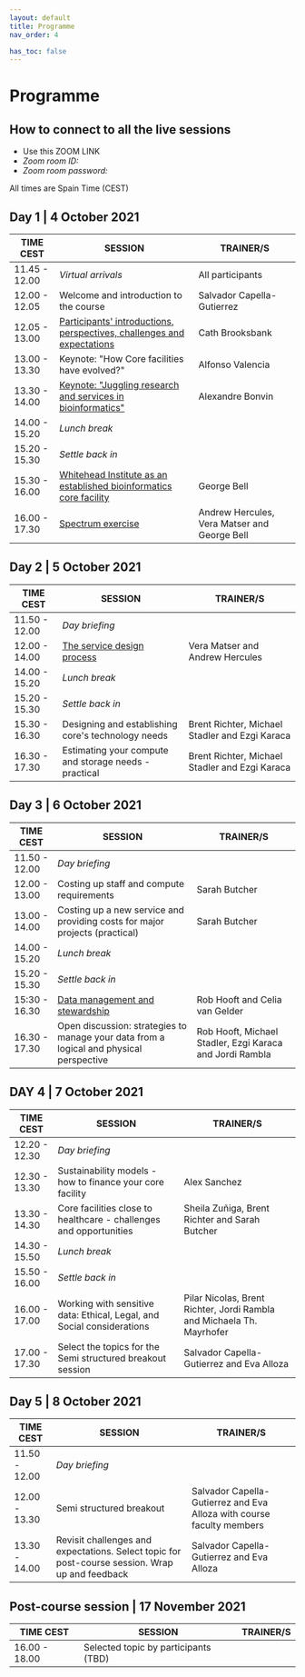 ```yaml
---
layout: default
title: Programme
nav_order: 4

has_toc: false
---
```


# Programme

## How to connect to all the live sessions
- Use this ZOOM LINK
- _Zoom room ID:_
- _Zoom room password:_

All times are Spain Time (CEST)

## Day 1 | 4 October 2021

| TIME CEST               | SESSION                                                                                         | TRAINER/S                                                             |
|---------------------|-------------------------------------------------------------------------------------------------|-----------------------------------------------------------------------|
| 11.45 - 12.00       | _Virtual arrivals_                                                                                | All participants                                                      |
| 12.00 - 12.05       | Welcome and introduction to the course                                                          | Salvador Capella-Gutierrez                                            |
| 12.05 - 13.00       | [Participants' introductions, perspectives, challenges and expectations](D1S2Challenges.md)                          | Cath Brooksbank                                                       |
| 13.00 - 13.30       | Keynote: "How Core facilities have evolved?"                                                    | Alfonso Valencia                                                      |
| 13.30 - 14.00       | [Keynote: "Juggling research and services in bioinformatics"](D1S4KNBonvin.md)                                     | Alexandre Bonvin                                                      |
| 14.00 - 15.20       | _Lunch break_                                                                                     |                                                                       |
| 15.20 - 15.30       | _Settle back in_                                                                                  |                                                                       |
| 15.30 - 16.00       | [Whitehead Institute as an established bioinformatics core facility](D1S5WhiteheadInstitute)                              | George Bell                                                           |
| 16.00 - 17.30       | [Spectrum exercise](D1S6SpectrumExercise)                                                                               | Andrew Hercules, Vera Matser and George Bell                          |


## Day 2 | 5 October 2021

| TIME CEST                 | SESSION                                                                                         | TRAINER/S                                                             |
|---------------------|-------------------------------------------------------------------------------------------------|-----------------------------------------------------------------------|
| 11.50 - 12.00       | _Day briefing_                                                                                    |                                                                       |
| 12.00 - 14.00       | [The service design process](D2S1ServiceDesign)                                                                      | Vera Matser and Andrew Hercules                                       |
| 14.00 - 15.20       | _Lunch break_                                                                                     |                                                                       |
| 15.20 - 15.30       | _Settle back in_                                                                                  |                                                                       |
| 15.30 - 16.30       | Designing and establishing core's technology needs                                              | Brent Richter, Michael Stadler and Ezgi Karaca                        |
| 16.30 - 17.30       | Estimating your compute and storage needs - practical                                           | Brent Richter, Michael Stadler and Ezgi Karaca                                       |


## Day 3 | 6 October 2021

| TIME CEST                | SESSION                                                                                         | TRAINER/S                                                             |
|---------------------|-------------------------------------------------------------------------------------------------|-----------------------------------------------------------------------|
| 11.50 - 12.00       | _Day briefing_                                                                                    |                                                                       |
| 12.00 - 13.00       | Costing up staff and compute requirements                                                       | Sarah Butcher                                                         |
| 13.00 - 14.00       | Costing up a new service and providing costs for major projects (practical)                     | Sarah Butcher                                                         |
| 14.00 - 15.20       | _Lunch break_                                                                                     |                                                                       |
| 15.20 - 15.30       | _Settle back in_                                                                                  |                                                                       |
| 15:30 - 16.30       | [Data management and stewardship](D3S3DMDS)                                                                 | Rob Hooft and Celia van Gelder                                        |
| 16.30 - 17.30       | Open discussion: strategies to manage your data from a logical and physical perspective         | Rob Hooft, Michael Stadler, Ezgi Karaca and Jordi Rambla              |


## DAY 4 | 7 October 2021

| TIME CEST                | SESSION                                                                                         | TRAINER/S                                                             |
|---------------------|-------------------------------------------------------------------------------------------------|-----------------------------------------------------------------------|
| 12.20 - 12.30       | _Day briefing_                                                                                    |                                                                       |
| 12.30 - 13.30       | Sustainability models - how to finance your core facility                                       | Alex Sanchez                                                          |
| 13.30 - 14.30       | Core facilities close to healthcare - challenges and opportunities                              | Sheila Zuñiga, Brent Richter and Sarah Butcher                        |
| 14.30 - 15.50       | _Lunch break_                                                                                     |                                                                       |
| 15.50 - 16.00       | _Settle back in_                                                                                  |                                                                       |
| 16.00 - 17.00       | Working with sensitive data: Ethical, Legal, and Social considerations                          | Pilar Nicolas, Brent Richter, Jordi Rambla and Michaela Th. Mayrhofer |
| 17.00 - 17.30       | Select the topics for the Semi structured breakout session                          | Salvador Capella-Gutierrez and Eva Alloza |


## Day 5 | 8 October 2021

| TIME CEST                | SESSION                                                                                         | TRAINER/S                                                             |
|---------------------|-------------------------------------------------------------------------------------------------|-----------------------------------------------------------------------|
| 11.50 - 12.00       | _Day briefing_                                                                                    |                                                                       |
| 12.00 - 13.30       | Semi structured breakout                                                                        | Salvador Capella-Gutierrez and Eva Alloza with course faculty members |
| 13.30 - 14.00       | Revisit challenges and expectations. Select topic for post-course session. Wrap up and feedback | Salvador Capella-Gutierrez and Eva Alloza                             |


## Post-course session | 17 November 2021

| TIME CEST                | SESSION                                                                                         | TRAINER/S                                                             |
|---------------------|-------------------------------------------------------------------------------------------------|-----------------------------------------------------------------------|
| 16.00 - 18.00       | Selected topic by participants (TBD)                                                            |                                                                       |
